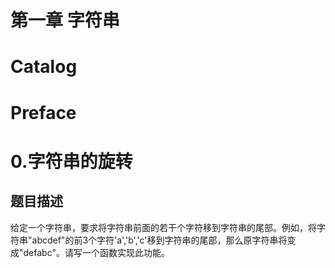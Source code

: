 第一章 字符串
=======

# Catalog

# Preface

# 0.字符串的旋转
## 题目描述
给定一个字符串，要求将字符串前面的若干个字符移到字符串的尾部。例如，将字符串"abcdef"的前3个字符'a','b','c'移到字符串的尾部，那么原字符串将变成"defabc"。请写一个函数实现此功能。

